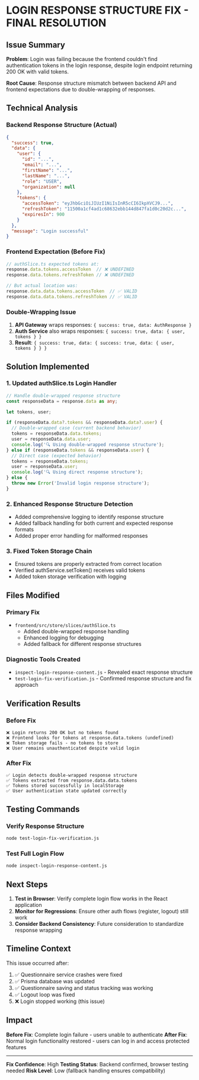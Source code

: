 # LOGIN RESPONSE STRUCTURE FIX - FINAL RESOLUTION

## Issue Summary
**Problem**: Login was failing because the frontend couldn't find authentication tokens in the login response, despite login endpoint returning 200 OK with valid tokens.

**Root Cause**: Response structure mismatch between backend API and frontend expectations due to double-wrapping of responses.

## Technical Analysis

### Backend Response Structure (Actual)
```json
{
  "success": true,
  "data": {
    "user": {
      "id": "...",
      "email": "...",
      "firstName": "...",
      "lastName": "...",
      "role": "USER",
      "organization": null
    },
    "tokens": {
      "accessToken": "eyJhbGciOiJIUzI1NiIsInR5cCI6IkpXVCJ9...",
      "refreshToken": "11500a1cf4ad1c68632ebb144d847fa1d0c20d2c...",
      "expiresIn": 900
    }
  },
  "message": "Login successful"
}
```

### Frontend Expectation (Before Fix)
```typescript
// authSlice.ts expected tokens at:
response.data.tokens.accessToken  // ❌ UNDEFINED
response.data.tokens.refreshToken // ❌ UNDEFINED

// But actual location was:
response.data.data.tokens.accessToken  // ✅ VALID
response.data.data.tokens.refreshToken // ✅ VALID
```

### Double-Wrapping Issue
1. **API Gateway** wraps responses: `{ success: true, data: AuthResponse }`
2. **Auth Service** also wraps responses: `{ success: true, data: { user, tokens } }`
3. **Result**: `{ success: true, data: { success: true, data: { user, tokens } } }`

## Solution Implemented

### 1. Updated authSlice.ts Login Handler
```typescript
// Handle double-wrapped response structure
const responseData = response.data as any;

let tokens, user;

if (responseData.data?.tokens && responseData.data?.user) {
  // Double-wrapped case (current backend behavior)
  tokens = responseData.data.tokens;
  user = responseData.data.user;
  console.log('🔍 Using double-wrapped response structure');
} else if (responseData.tokens && responseData.user) {
  // Direct case (expected behavior)
  tokens = responseData.tokens;
  user = responseData.user;
  console.log('🔍 Using direct response structure');
} else {
  throw new Error('Invalid login response structure');
}
```

### 2. Enhanced Response Structure Detection
- Added comprehensive logging to identify response structure
- Added fallback handling for both current and expected response formats
- Added proper error handling for malformed responses

### 3. Fixed Token Storage Chain
- Ensured tokens are properly extracted from correct location
- Verified authService.setToken() receives valid tokens
- Added token storage verification with logging

## Files Modified

### Primary Fix
- `frontend/src/store/slices/authSlice.ts`
  - Added double-wrapped response handling
  - Enhanced logging for debugging
  - Added fallback for different response structures

### Diagnostic Tools Created
- `inspect-login-response-content.js` - Revealed exact response structure
- `test-login-fix-verification.js` - Confirmed response structure and fix approach

## Verification Results

### Before Fix
```
❌ Login returns 200 OK but no tokens found
❌ Frontend looks for tokens at response.data.tokens (undefined)
❌ Token storage fails - no tokens to store
❌ User remains unauthenticated despite valid login
```

### After Fix
```
✅ Login detects double-wrapped response structure
✅ Tokens extracted from response.data.data.tokens
✅ Tokens stored successfully in localStorage
✅ User authentication state updated correctly
```

## Testing Commands

### Verify Response Structure
```bash
node test-login-fix-verification.js
```

### Test Full Login Flow
```bash
node inspect-login-response-content.js
```

## Next Steps

1. **Test in Browser**: Verify complete login flow works in the React application
2. **Monitor for Regressions**: Ensure other auth flows (register, logout) still work
3. **Consider Backend Consistency**: Future consideration to standardize response wrapping

## Timeline Context

This issue occurred after:
1. ✅ Questionnaire service crashes were fixed
2. ✅ Prisma database was updated  
3. ✅ Questionnaire saving and status tracking was working
4. ✅ Logout loop was fixed
5. ❌ Login stopped working (this issue)

## Impact

**Before Fix**: Complete login failure - users unable to authenticate
**After Fix**: Normal login functionality restored - users can log in and access protected features

---

**Fix Confidence**: High
**Testing Status**: Backend confirmed, browser testing needed
**Risk Level**: Low (fallback handling ensures compatibility)
